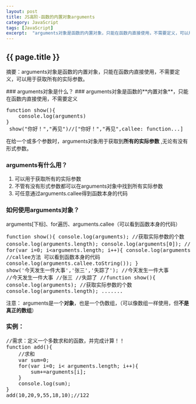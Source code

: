 ```yaml
---
layout: post
title: JS高阶-函数的内置对象arguments
category: JavaScript
tags: [JavaScript]
excerpt:  "arguments对象是函数的内置对象，只能在函数内直接使用，不需要定义，可以用于获取所有的实际参数。"
---
```

<h2>{{ page.title }}</h2>
<p class="zhai">摘要：arguments对象是函数的内置对象，只能在函数内直接使用，不需要定义，可以用于获取所有的实际参数。</p>
<!--<p>{{ page.date | date_to_string }}</p>-->
### arguments对象是什么？ ###
arguments对象是函数的**内置对象**，只能在函数内直接使用，不需要定义
<pre>
function show(){
	console.log(arguments)
}
 show("你好！","再见")//["你好！","再见",callee: function...]
</pre>


在给一个或多个参数时，arguments对象用于获取到**所有的实际参数** ,无论有没有形式参数。

### arguments有什么用？ ###
1. 可以用于获取所有的实际参数
2. 不管有没有形式参数都可以在arguments对象中找到所有实际参数
3. 可任意通过arguments.callee得到函数本身的代码


### 如何使用arguments对象？ ###

arguments[下标]、for遍历、arguments.callee（可以看到函数本身的代码）<pre>
function show(){
	console.log(arguments);
	//获取实际参数的个数
	console.log(arguments.length);
	console.log(arguments[0]);
	//遍历对象
	for(var i=0; i<arguments.length; i++){
		console.log(arguments[i]);
	}
	//callee方法 可以看到函数本身的代码
	console.log(arguments.callee.toString());
}
show('今天发生一件大事','张三','失踪了');
//今天发生一件大事
//今天发生一件大事
//张三
//失踪了
//function show(){
	 console.log(arguments);
    //获取实际参数的个数
    console.log(arguments.length);
		.......
</pre>



注意：
arguments是一个**对象**，也是一个伪数组，（可以像数组一样使用，但**不是真正的数组**）
### 实例： ###
<pre>
//需求：定义一个多数求和的函数，并完成计算！！
function add(){
	//求和
	var sum=0;
	for(var i=0; i< arguments.length; i++){
		sum+=arguments[i];
	}
	console.log(sum);
}
add(10,20,9,55,18,10);//122
</pre>

